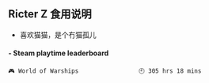 ## Ricter Z 食用说明
- 喜欢猫猫，是个冇猫孤儿

<!-- steam-box start -->
#### - Steam playtime leaderboard
```text
🎮 World of Warships                 🕘 305 hrs 18 mins
```
<!-- Powered by https://github.com/YouEclipse/steam-box . -->
<!-- steam-box end -->
